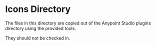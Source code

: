 # Icons Directory

The files in this directory are copied out of the Anypoint Studio
plugins directory using the provided tools.

They should not be checked in.
